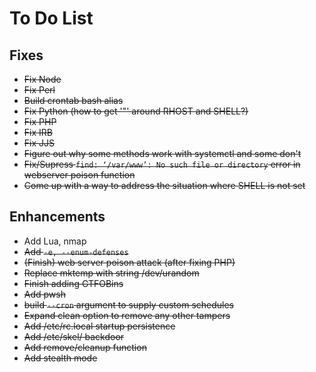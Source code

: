 # To Do List

## Fixes

- ~~Fix Node~~
- ~~Fix Perl~~
- ~~Build crontab bash alias~~
- ~~Fix Python (how to get '"' around RHOST and SHELL?)~~
- ~~Fix PHP~~
- ~~Fix IRB~~
- ~~Fix JJS~~
- ~~Figure out why some methods work with systemctl and some don't~~
- ~~Fix/Supress `find: ‘/var/www’: No such file or directory` error in webserver poison function~~
- ~~Come up with a way to address the situation where SHELL is not set~~

## Enhancements

- Add Lua, nmap
- ~~Add `-e, --enum-defenses`~~
- ~~(Finish) web server poison attack (after fixing PHP)~~
- ~~Replace mktemp with string /dev/urandom~~
- ~~Finish adding GTFOBins~~
- ~~Add pwsh~~
- ~~build `--cron` argument to supply custom schedules~~
- ~~Expand clean option to remove any other tampers~~
- ~~Add /etc/rc.local startup persistence~~
- ~~Add /etc/skel/ backdoor~~
- ~~Add remove/cleanup function~~
- ~~Add stealth mode~~
